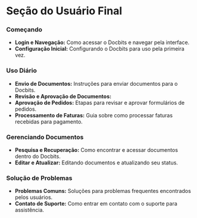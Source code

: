 # Seção do Usuário Final

### Começando

* **Login e Navegação:** Como acessar o Docbits e navegar pela interface.
* **Configuração Inicial:** Configurando o Docbits para uso pela primeira vez.

### Uso Diário

* **Envio de Documentos:** Instruções para enviar documentos para o Docbits.
* **Revisão e Aprovação de Documentos:**
* **Aprovação de Pedidos:** Etapas para revisar e aprovar formulários de pedidos.
* **Processamento de Faturas:** Guia sobre como processar faturas recebidas para pagamento.

### Gerenciando Documentos

* **Pesquisa e Recuperação:** Como encontrar e acessar documentos dentro do Docbits.
* **Editar e Atualizar:** Editando documentos e atualizando seu status.

### Solução de Problemas

* **Problemas Comuns:** Soluções para problemas frequentes encontrados pelos usuários.
* **Contato de Suporte:** Como entrar em contato com o suporte para assistência.
